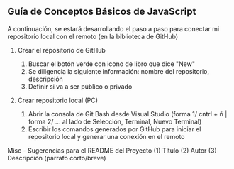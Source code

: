 ## Guía de Conceptos Básicos de JavaScript

A continuación, se estará desarrollando el paso a paso para conectar mi repositorio local con el remoto (en la biblioteca de GitHub)

1. Crear el repositorio de GitHub
    1. Buscar el botón verde con icono de libro que dice "New"
    2. Se diligencia la siguiente información: nombre del repositorio, descripción
    3. Definir si va a ser público o privado

2. Crear repositorio local (PC)
    1. Abrir la consola de Git Bash desde Visual Studio (forma 1/ cntrl + ñ | forma 2/ ... al lado de Selección, Terminal, Nuevo Terminal)
    2. Escribir los comandos generados por GitHub para iniciar el repositorio local y generar una conexión en el remoto

Misc - Sugerencias para el README del Proyecto
(1) Título
(2) Autor
(3) Descripción (párrafo corto/breve)

